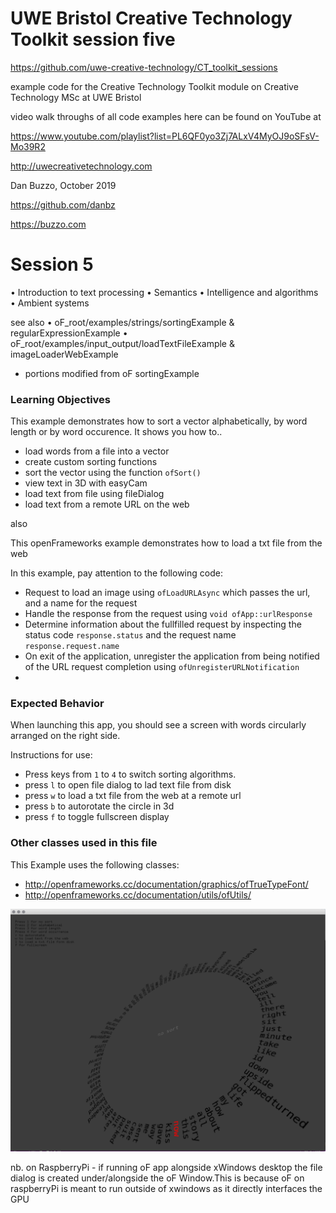 # UWE Bristol Creative Technology Toolkit session five

https://github.com/uwe-creative-technology/CT_toolkit_sessions


example code for the Creative Technology Toolkit module on Creative Technology MSc at UWE Bristol

video walk throughs of all code examples here can be found on YouTube at

https://www.youtube.com/playlist?list=PL6QF0yo3Zj7ALxV4MyOJ9oSFsV-Mo39R2


http://uwecreativetechnology.com

Dan Buzzo, October 2019

https://github.com/danbz

https://buzzo.com



# Session 5

• Introduction to text processing
• Semantics
• Intelligence and algorithms
• Ambient systems


see also
• oF_root/examples/strings/sortingExample & regularExpressionExample
• oF_root/examples/input_output/loadTextFileExample & imageLoaderWebExample


* portions modified from oF sortingExample

### Learning Objectives

This example demonstrates how to sort a vector alphabetically, by word length or by word occurence. It shows you how to..
* load words from a file into a vector
* create custom sorting functions
* sort the vector using the function ```ofSort()```
* view text in 3D with easyCam
* load text from file using fileDialog
* load text from a remote URL on the web

also

This openFrameworks example demonstrates how to load a txt file from the web  

In this example, pay attention to the following code:

* Request to load an image using ```ofLoadURLAsync``` which passes the url, and a name for the request
* Handle the response from the request using ```void ofApp::urlResponse```
* Determine information about the fullfilled request by inspecting the status code ```response.status``` and the request name ```response.request.name```
* On exit of the application, unregister the application from being notified of the URL request completion using ```ofUnregisterURLNotification```
*

### Expected Behavior

When launching this app, you should see a screen with words circularly arranged on the right side.

Instructions for use:

* Press keys from ```1``` to ```4``` to switch sorting algorithms.
* press ```l``` to open file dialog to lad text file from disk
* press ```w``` to load a txt file from the web at a remote url
* press ```b``` to autorotate the circle in 3d
* press ```f``` to toggle fullscreen display

### Other classes used in this file

This Example uses the following classes:

* http://openframeworks.cc/documentation/graphics/ofTrueTypeFont/
* http://openframeworks.cc/documentation/utils/ofUtils/

![screenshot](screenshot-session5.png)

nb. on RaspberryPi - if running oF app alongside xWindows desktop the file dialog is created under/alongside the oF Window.This is because oF on raspberryPi is meant to run outside of xwindows as it directly interfaces the GPU